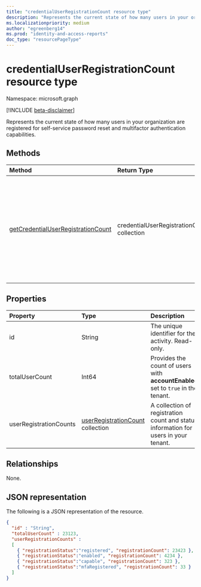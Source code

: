```yaml
---
title: "credentialUserRegistrationCount resource type"
description: "Represents the current state of how many users in your organization are registered for self-service password reset and multifactor authentication capabilities."
ms.localizationpriority: medium
author: "egreenberg14"
ms.prod: "identity-and-access-reports"
doc_type: "resourcePageType"
---
```


# credentialUserRegistrationCount resource type

Namespace: microsoft.graph

[!INCLUDE [beta-disclaimer](../../includes/beta-disclaimer.md)]

Represents the current state of how many users in your organization are registered for self-service password reset and multifactor authentication capabilities.

## Methods

| Method       | Return Type | Description |
|:-------------|:------------|:------------|
| [getCredentialUserRegistrationCount](../api/reportroot-getcredentialuserregistrationcount.md) | credentialUserRegistrationCount collection | Report the current state of how many users in your organization are registered for self-service password reset and multifactor authentication (MFA) capabilities. |

## Properties

| Property     | Type        | Description |
|:-------------|:------------|:------------|
| id | String | The unique identifier for the activity. Read-only. |
| totalUserCount | Int64 | Provides the count of users with **accountEnabled** set to `true` in the tenant. |
| userRegistrationCounts | [userRegistrationCount](userregistrationcount.md) collection | A collection of registration count and status information for users in your tenant. |

## Relationships

None.

## JSON representation

The following is a JSON representation of the resource.

<!-- {
  "blockType": "resource",
  "optionalProperties": [

  ],
  "@odata.type": "microsoft.graph.credentialUserRegistrationCount",
  "keyProperty": "id"
}-->

```json
{
  "id" : "String",
  "totalUserCount" : 23123,
  "userRegistrationCounts" :
  [
    { "registrationStatus":"registered", "registrationCount": 23423 },
    { "registrationStatus":"enabled", "registrationCount": 4234 },
    { "registrationStatus":"capable", "registrationCount": 323 },
    { "registrationStatus":"mfaRegistered", "registrationCount": 33 }
  ]
}
```

<!-- uuid: 16cd6b66-4b1a-43a1-adaf-3a886856ed98
2019-02-04 14:57:30 UTC -->
<!-- {
  "type": "#page.annotation",
  "description": "credentialUserRegistrationCount resource",
  "keywords": "",
  "section": "documentation",
  "tocPath": ""
}-->

